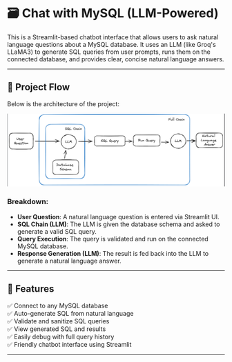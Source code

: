 # 🗃️ Chat with MySQL (LLM-Powered)

This is a Streamlit-based chatbot interface that allows users to ask natural language questions about a MySQL database. It uses an LLM (like Groq's LLaMA3) to generate SQL queries from user prompts, runs them on the connected database, and provides clear, concise natural language answers.

---

## 📌 Project Flow

Below is the architecture of the project:

![Project Flow Diagram](./FlowDiagram.png)

### Breakdown:

- **User Question**: A natural language question is entered via Streamlit UI.
- **SQL Chain (LLM)**: The LLM is given the database schema and asked to generate a valid SQL query.
- **Query Execution**: The query is validated and run on the connected MySQL database.
- **Response Generation (LLM)**: The result is fed back into the LLM to generate a natural language answer.

---

## 🔧 Features

✅ Connect to any MySQL database  
✅ Auto-generate SQL from natural language  
✅ Validate and sanitize SQL queries  
✅ View generated SQL and results  
✅ Easily debug with full query history  
✅ Friendly chatbot interface using Streamlit

---
